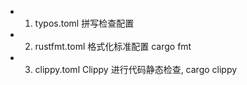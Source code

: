 <!-- 项目记录 -->
- 1.    typos.toml
拼写检查配置 

- 2.    rustfmt.toml
格式化标准配置 cargo fmt

- 3.    clippy.toml
Clippy 进行代码静态检查, cargo clippy
